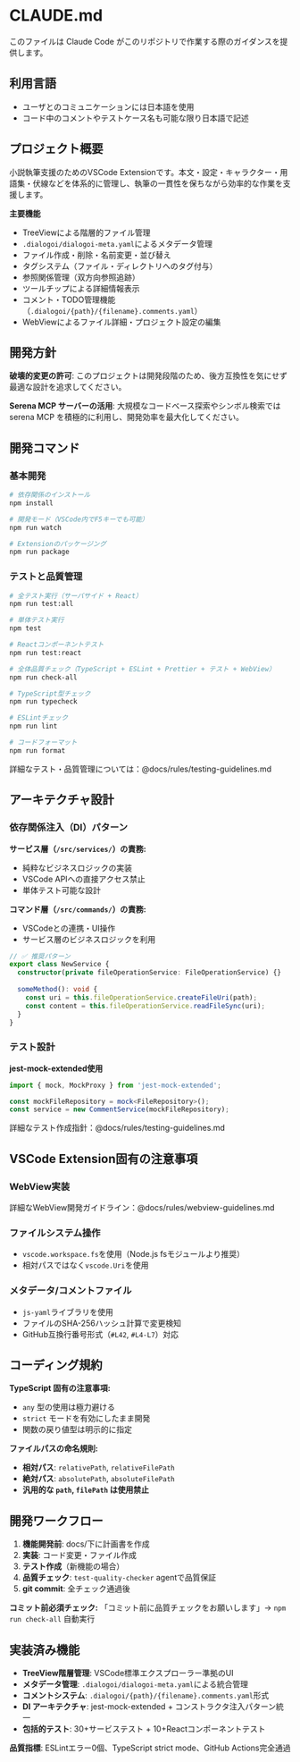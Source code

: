 # CLAUDE.md

このファイルは Claude Code がこのリポジトリで作業する際のガイダンスを提供します。

## 利用言語

- ユーザとのコミュニケーションには日本語を使用
- コード中のコメントやテストケース名も可能な限り日本語で記述

## プロジェクト概要

小説執筆支援のためのVSCode Extensionです。本文・設定・キャラクター・用語集・伏線などを体系的に管理し、執筆の一貫性を保ちながら効率的な作業を支援します。

**主要機能**
- TreeViewによる階層的ファイル管理
- `.dialogoi/dialogoi-meta.yaml`によるメタデータ管理
- ファイル作成・削除・名前変更・並び替え
- タグシステム（ファイル・ディレクトリへのタグ付与）
- 参照関係管理（双方向参照追跡）
- ツールチップによる詳細情報表示
- コメント・TODO管理機能（`.dialogoi/{path}/{filename}.comments.yaml`）
- WebViewによるファイル詳細・プロジェクト設定の編集

## 開発方針

**破壊的変更の許可**: このプロジェクトは開発段階のため、後方互換性を気にせず最適な設計を追求してください。

**Serena MCP サーバーの活用**: 大規模なコードベース探索やシンボル検索では serena MCP を積極的に利用し、開発効率を最大化してください。

## 開発コマンド

### 基本開発

```bash
# 依存関係のインストール
npm install

# 開発モード（VSCode内でF5キーでも可能）
npm run watch

# Extensionのパッケージング
npm run package
```

### テストと品質管理

```bash
# 全テスト実行（サーバサイド + React）
npm run test:all

# 単体テスト実行
npm test

# Reactコンポーネントテスト
npm run test:react

# 全体品質チェック（TypeScript + ESLint + Prettier + テスト + WebView）
npm run check-all

# TypeScript型チェック
npm run typecheck

# ESLintチェック
npm run lint

# コードフォーマット
npm run format
```

詳細なテスト・品質管理については：@docs/rules/testing-guidelines.md

## アーキテクチャ設計

### 依存関係注入（DI）パターン

**サービス層（`/src/services/`）の責務:**
- 純粋なビジネスロジックの実装
- VSCode APIへの直接アクセス禁止
- 単体テスト可能な設計

**コマンド層（`/src/commands/`）の責務:**
- VSCodeとの連携・UI操作
- サービス層のビジネスロジックを利用

```typescript
// ✅ 推奨パターン
export class NewService {
  constructor(private fileOperationService: FileOperationService) {}
  
  someMethod(): void {
    const uri = this.fileOperationService.createFileUri(path);
    const content = this.fileOperationService.readFileSync(uri);
  }
}
```

### テスト設計

**jest-mock-extended使用**
```typescript
import { mock, MockProxy } from 'jest-mock-extended';

const mockFileRepository = mock<FileRepository>();
const service = new CommentService(mockFileRepository);
```

詳細なテスト作成指針：@docs/rules/testing-guidelines.md

## VSCode Extension固有の注意事項

### WebView実装
詳細なWebView開発ガイドライン：@docs/rules/webview-guidelines.md

### ファイルシステム操作
- `vscode.workspace.fs`を使用（Node.js fsモジュールより推奨）
- 相対パスではなく`vscode.Uri`を使用

### メタデータ/コメントファイル
- `js-yaml`ライブラリを使用
- ファイルのSHA-256ハッシュ計算で変更検知
- GitHub互換行番号形式（`#L42`, `#L4-L7`）対応

## コーディング規約

**TypeScript 固有の注意事項:**
- `any` 型の使用は極力避ける
- `strict` モードを有効にしたまま開発
- 関数の戻り値型は明示的に指定

**ファイルパスの命名規則:**
- **相対パス**: `relativePath`, `relativeFilePath`
- **絶対パス**: `absolutePath`, `absoluteFilePath`
- **汎用的な `path`, `filePath` は使用禁止**

## 開発ワークフロー

1. **機能開発前**: docs/下に計画書を作成
2. **実装**: コード変更・ファイル作成
3. **テスト作成**（新機能の場合）
4. **品質チェック**: `test-quality-checker` agentで品質保証
5. **git commit**: 全チェック通過後

**コミット前必須チェック:**
「コミット前に品質チェックをお願いします」→ `npm run check-all` 自動実行

## 実装済み機能

- **TreeView階層管理**: VSCode標準エクスプローラー準拠のUI
- **メタデータ管理**: `.dialogoi/dialogoi-meta.yaml`による統合管理
- **コメントシステム**: `.dialogoi/{path}/{filename}.comments.yaml`形式
- **DI アーキテクチャ**: jest-mock-extended + コンストラクタ注入パターン統一
- **包括的テスト**: 30+サービステスト + 10+Reactコンポーネントテスト

**品質指標**: ESLintエラー0個、TypeScript strict mode、GitHub Actions完全通過